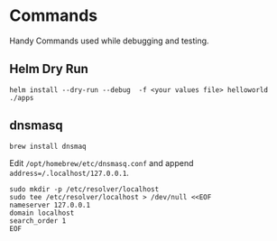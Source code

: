 # Commands

Handy Commands used while debugging and testing.

## Helm Dry Run

```shell
helm install --dry-run --debug  -f <your values file> helloworld ./apps
```

## dnsmasq

```shell
brew install dnsmaq
```

Edit `/opt/homebrew/etc/dnsmasq.conf` and append `address=/.localhost/127.0.0.1`.

```shell
sudo mkdir -p /etc/resolver/localhost
sudo tee /etc/resolver/localhost > /dev/null <<EOF
nameserver 127.0.0.1
domain localhost
search_order 1
EOF
```
